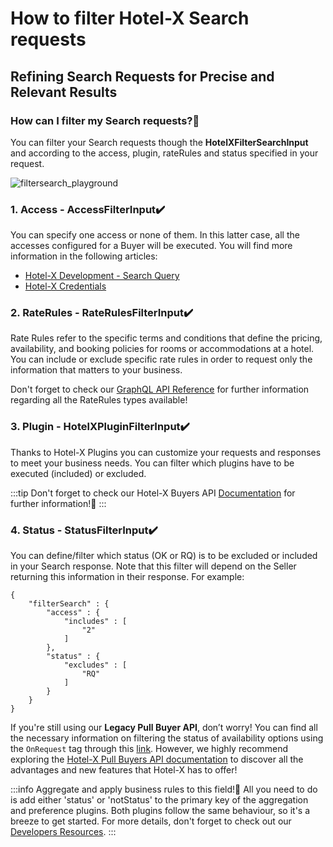 ﻿---
sidebar_position: 2
---

# How to filter Hotel-X Search requests

## Refining Search Requests for Precise and Relevant Results

### How can I filter my Search requests?🚀
You can filter your Search requests though the **HotelXFilterSearchInput** and according to the access, plugin, rateRules and status specified in your request.  

![filtersearch_playground](https://storage.travelgate.com/kbase/filtersearch_playground.png)

### 1. Access - AccessFilterInput✔️
You can specify one access or none of them. In this latter case, all the accesses configured for a Buyer will be executed. You will find more information in the following articles:

- [Hotel-X Development - Search Query](/docs/apis/for-buyers/hotel-x-pull-buyers-api/booking-flow/search)
- [Hotel-X Credentials](/kb/our-products/are-you-a-buyer/getting-started-with-hotel-x-buyers-api/hotel-x-credentials)
### 2. RateRules - RateRulesFilterInput✔️
Rate Rules refer to the specific terms and conditions that define the pricing, availability, and booking policies for rooms or accommodations at a hotel. You can include or exclude specific rate rules in order to request only the information that matters to your business.  

Don't forget to check our [GraphQL API Reference](/api/enums/rate-rules-type) for further information regarding all the RateRules types available!

### 3. Plugin - HotelXPluginFilterInput✔️
Thanks to Hotel-X Plugins you can customize your requests and responses to meet your business needs. You can filter which plugins have to be executed (included) or excluded.

:::tip
Don't forget to check our Hotel-X Buyers API [Documentation](/docs/apis/for-buyers/hotel-x-pull-buyers-api/plugins/overview) for further information!🚀
:::

### 4. Status - StatusFilterInput✔️
You can define/filter which status (OK or RQ) is to be excluded or included in your Search response. Note that this filter will depend on the Seller returning this information in their response. For example:

```
{
    "filterSearch" : {
        "access" : {
            "includes" : [
                "2"
            ]
        },
        "status" : {
            "excludes" : [
                "RQ"
            ]
        }
    }
}
```

If you're still using our **Legacy Pull Buyer API**, don’t worry! You can find all the necessary information on filtering the status of availability options using the ```OnRequest``` tag through this [link](/docs/apis/for-buyers/legacy-pull-buyers-api/booking-flow/avail). However, we highly recommend exploring the [Hotel-X Pull Buyers API documentation](/kb/getting-started-with-travelgate/About-our-Connectivity/what-exactly-is-hotel-x-and-why-should-i-develop-it) to discover all the advantages and new features that Hotel-X has to offer!

:::info Aggregate and apply business rules to this field!🚀
All you need to do is add either 'status' or 'notStatus' to the primary key of the aggregation and preference plugins. Both plugins follow the same behaviour, so it's a breeze to get started. For more details, don't forget to check out our [Developers Resources](/docs/apis/for-buyers/hotel-x-pull-buyers-api/plugins/overview).
:::

 


